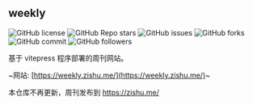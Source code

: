 ## weekly

![GitHub license](https://img.shields.io/github/license/98zi/weekly) ![GitHub Repo stars](https://img.shields.io/github/stars/98zi/weekly) ![GitHub issues](https://img.shields.io/github/issues/98zi/weekly) ![GitHub forks](https://img.shields.io/github/forks/98zi/weekly) ![GitHub commit](https://img.shields.io/github/commit-activity/t/98zi/weekly) ![GitHub followers](https://img.shields.io/github/followers/98zi)

基于 vitepress 程序部署的周刊网站。

~网站: [https://weekly.zishu.me/](https://weekly.zishu.me/)~

本仓库不再更新，周刊发布到 https://zishu.me/
